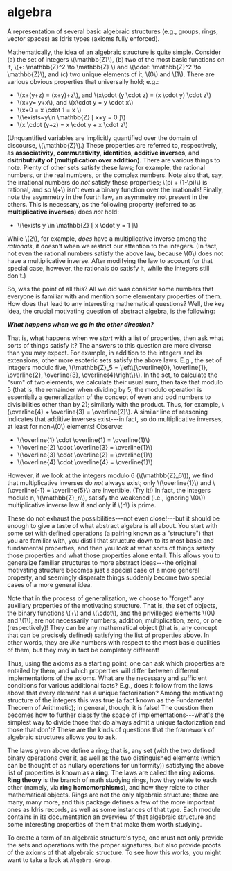 # algebra

A representation of several basic algebraic structures (e.g., groups, rings,
vector spaces) as Idris types (axioms fully enforced).

Mathematically, the idea of an algebraic structure is quite simple. Consider (a)
the set of integers \\(\mathbb{Z}\\), (b) two of the most basic functions on it,
\\(+: \mathbb{Z}^2 \to \mathbb{Z} \\) and \\(\cdot: \mathbb{Z}^2 \to
\mathbb{Z}\\), and (c) two unique elements of it, \\(0\\) and \\(1\\). There are
various obvious properties that universally hold; e.g.:

* \\(x+(y+z) = (x+y)+z\\), and \\(x\cdot (y \cdot z) = (x \cdot y) \cdot z\\)
* \\(x+y= y+x\\), and \\(x\cdot y = y \cdot x\\)
* \\(x+0 = x \cdot 1 = x \\)
* \\(\exists~y\in \mathbb{Z} [ x+y = 0 ]\\)
* \\(x \cdot (y+z) = x \cdot y + x \cdot z\\)

(Unquantified variables are implicitly quantified over the domain of discourse,
\\(\mathbb{Z}\\).) These properties are referred to, respectively, as
**associativity**, **commutativity**, **identities**, **additive inverses**, and
**dsitributivity of (multiplication over addition)**. There are various things
to note. Plenty of other sets satisfy these laws; for example, the rational
numbers, or the real numbers, or the complex numbers. Note also that, say, the
irrational numbers do *not* satisfy these properties; \\(pi + (1-\pi)\\) is
rational, and so \\(+\\) isn't even a binary function over the irrationals!
Finally, note the asymmetry in the fourth law, an asymmetry not present in the
others. This is necessary, as the following property (referred to as
**multiplicative inverses**) does *not* hold:

* \\(\exists y \in \mathbb{Z} [ x \cdot y = 1 ]\\)

While \\(2\\), for example, *does* have a multiplicative inverse among the
*rationals*, it doesn't when we restrict our attention to the integers. (In
fact, not even the rational numbers satisfy the above law, because \\(0\\) does
not have a multiplicative inverse. After modifying the law to account for that
special case, however, the rationals do satisfy it, while the integers still
don't.)

So, was the point of all this? All we did was consider some numbers that
everyone is familiar with and mention some elementary properties of them. How
does that lead to any interesting mathematical questions? Well, the key idea,
the crucial motivating question of abstract algebra, is the following:

__*What happens when we go in the other direction?*__

That is, what happens when we *start* with a list of properties, then ask what
sorts of things satisfy it? The answers to this question are more diverse than
you may expect. For example, in addition to the integers and its extensions,
other more esoteric sets satisfy the above laws. E.g., the set of integers
modulo five, \\(\mathbb{Z}\_5 = \left\\{\overline{0}, \overline{1},
\overline{2}, \overline{3}, \overline{4}\right\\}\\). In the set, to calculate
the \"sum\" of two elements, we calculate their usual sum, then take that modulo
5 (that is, the remainder when dividing by 5; the modulo operation is
essentially a generalization of the concept of even and odd numbers to
divisibilities other than by 2); similarly with the product. Thus, for example,
\\(\overline{4} + \overline{3} = \overline{2}\\). A similar line of reasoning
indicates that additive inverses exist\-\--in fact, so do multiplicative
inverses, at least for non-\\(0\\) elements! Observe:

* \\(\overline{1} \cdot \overline{1} = \overline{1}\\)
* \\(\overline{2} \cdot \overline{3} = \overline{1}\\)
* \\(\overline{3} \cdot \overline{2} = \overline{1}\\)
* \\(\overline{4} \cdot \overline{4} = \overline{1}\\)

However, if we look at the integers modulo 6 (\\(\mathbb{Z}\_6\\)), we find that
multiplicative inverses do *not* always exist; only \\(\overline{1}\\) and
\\(\overline\{-1} = \overline{5}\\) are invertible. (Try it!) In fact, the
integers modulo n, \\(\mathbb{Z}\_n\\), satisfy the weakened (i.e., ignoring
\\(0\\)) multiplicative inverse law if and only if \\(n\\) is prime.

These do not exhaust the possibilities\-\--not even close!\-\--but it should be
enough to give a taste of what abstract algebra is all about. You start with
some set with defined operations (a pairing known as a \"structure\") that you
are familiar with, you distill that structure down to its most basic and
fundamental properties, and then you look at what sorts of things satisfy those
properties and what those properties alone entail. This allows you to generalize
familiar structures to more abstract ideas\-\--the original motivating structure
becomes just a special case of a more general property, and seemingly disparate
things suddenly become two special cases of a more general idea.

Note that in the process of generalization, we choose to \"forget\" any
auxiliary properties of the motivating structure. That is, the set of objects,
the binary functions \\(+\\) and \\(\cdot\\), and the privilleged elements
\\(0\\) and \\(1\\), are not necessarily numbers, addition, multiplication,
zero, or one (respectively)! They can be any mathematical object (that is, any
concept that can be precisely defined) satisfying the list of properties above.
In other words, they are *like* numbers with respect to the most basic qualities
of them, but they may in fact be completely different!

Thus, using the axioms as a starting point, one can ask which properties are
entailed by them, and which properties will differ between different
implementations of the axioms. What are the necessary and sufficient conditions
for various additional facts? E.g., does it follow from the laws above that
every element has a unique factorization? Among the motivating structure of the
integers this was true (a fact known as the Fundamental Theorem of Arithmetic);
in general, though, it is false! The question then becomes how to further
classify the space of implementations\-\--what's the simplest way to divide
those that do always admit a unique factorization and those that don't? These
are the kinds of questions that the framework of algebraic structures allows you
to ask.

The laws given above define a ring; that is, any set (with the two defined
binary operations over it, as well as the two distinguished elements (which can
be thought of as nullary operations for uniformity)) satisfying the above list
of properties is known as a __ring__. The laws are called the __ring axioms__.
__Ring theory__ is the branch of math studying rings, how they relate to each
other (namely, via __ring homomorphisms__), and how they relate to other
mathematical objects. Rings are not the only algebraic structure; there are
many, many more, and this package defines a few of the more important ones as
Idris records, as well as some instances of that type. Each module contains in
its documentation an overview of that algebraic structure and some interesting
properties of them that make them worth studying.

To create a term of an algebraic structure's type, one must not only provide the
sets and operations with the proper signatures, but also provide proofs of the
axioms of that algebraic structure. To see how this works, you might want to
take a look at `Algebra.Group`.
